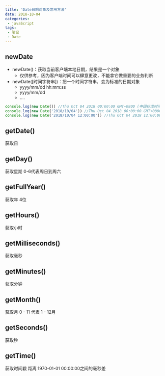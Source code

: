 ```yaml
---
title: 'Date日期对象及常用方法'
date: 2018-10-04
categories:
 - javaScript
tags:
 - 笔记
 - Date
---
```

## newDate
- newDate()：获取当前客户端本地日期，结果是一个对象
    + 仅供参考，因为客户端时间可以肆意更改，不能拿它做重要的业务判断
- newDate([时间字符串])：把一个时间字符串，变为标准的日期对象
    + yyyy/mm/dd hh:mm:ss
    + yyyy/mm/dd
    + ....
```js
console.log(new Date()) //Thu Oct 04 2018 00:00:00 GMT+0800 (中国标准时间)
console.log(new Date('2018/10/04')) //Thu Oct 04 2018 00:00:00 GMT+0800 (中国标准时间)
console.log(new Date('2018/10/04 12:00:00')) //Thu Oct 04 2018 12:00:00 GMT+0800 (中国标准时间)
```
## getDate()
获取日

## getDay()
获取星期 0-6代表周日到周六

## getFullYear()
获取年 4位

## getHours()
获取小时

## getMilliseconds()
获取毫秒

## getMinutes()
获取分钟

## getMonth() 
获取月  0 - 11 代表 1 - 12月

## getSeconds()
获取秒

## getTime()
获取时间戳   距离 1970-01-01 00:00:00之间的毫秒差
